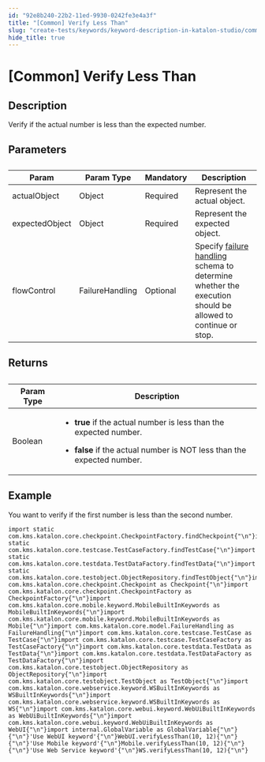 ```yaml
---
id: "92e8b240-22b2-11ed-9930-0242fe3e4a3f"
title: "[Common] Verify Less Than"
slug: "create-tests/keywords/keyword-description-in-katalon-studio/common-assertions/common-verify-less-than"
hide_title: true
---
```


# <a id="id_0" class="anchor_top_offset"/><a id="ariaid-title1" class="anchor_top_offset"/>[Common] Verify Less Than


## <a id="id_0__id_1" class="anchor_top_offset"/>Description  

              
<p xmlns="http://www.w3.org/1999/xhtml" className="p">Verify if the actual number is less than the expected   number.</p> 
      

## <a id="id_0__id_2" class="anchor_top_offset"/>Parameters  

              
<table xmlns="http://www.w3.org/1999/xhtml" className="table anchor_top_offset" id="id_0__83838732-d4cc-48f3-b4ab-c9ad1734c331"><caption /><thead className="thead"><tr className><th className="entry anchor_top_offset" id="id_0__83838732-d4cc-48f3-b4ab-c9ad1734c331__entry__1">Param</th><th className="entry anchor_top_offset" id="id_0__83838732-d4cc-48f3-b4ab-c9ad1734c331__entry__2">Param Type</th><th className="entry anchor_top_offset" id="id_0__83838732-d4cc-48f3-b4ab-c9ad1734c331__entry__3">Mandatory</th><th className="entry anchor_top_offset" id="id_0__83838732-d4cc-48f3-b4ab-c9ad1734c331__entry__4">Description</th></tr></thead><tbody className="tbody"><tr className><td className="entry" headers="id_0__83838732-d4cc-48f3-b4ab-c9ad1734c331__entry__1 id_0__83838732-d4cc-48f3-b4ab-c9ad1734c331__entry__2 id_0__83838732-d4cc-48f3-b4ab-c9ad1734c331__entry__3 id_0__83838732-d4cc-48f3-b4ab-c9ad1734c331__entry__4 ">actualObject</td><td className="entry" headers="id_0__83838732-d4cc-48f3-b4ab-c9ad1734c331__entry__1 id_0__83838732-d4cc-48f3-b4ab-c9ad1734c331__entry__2 id_0__83838732-d4cc-48f3-b4ab-c9ad1734c331__entry__3 id_0__83838732-d4cc-48f3-b4ab-c9ad1734c331__entry__4 ">Object</td><td className="entry" headers="id_0__83838732-d4cc-48f3-b4ab-c9ad1734c331__entry__1 id_0__83838732-d4cc-48f3-b4ab-c9ad1734c331__entry__2 id_0__83838732-d4cc-48f3-b4ab-c9ad1734c331__entry__3 id_0__83838732-d4cc-48f3-b4ab-c9ad1734c331__entry__4 ">Required</td><td className="entry" headers="id_0__83838732-d4cc-48f3-b4ab-c9ad1734c331__entry__1 id_0__83838732-d4cc-48f3-b4ab-c9ad1734c331__entry__2 id_0__83838732-d4cc-48f3-b4ab-c9ad1734c331__entry__3 id_0__83838732-d4cc-48f3-b4ab-c9ad1734c331__entry__4 ">Represent the actual object.</td></tr><tr className><td className="entry" headers="id_0__83838732-d4cc-48f3-b4ab-c9ad1734c331__entry__1 id_0__83838732-d4cc-48f3-b4ab-c9ad1734c331__entry__2 id_0__83838732-d4cc-48f3-b4ab-c9ad1734c331__entry__3 id_0__83838732-d4cc-48f3-b4ab-c9ad1734c331__entry__4 ">expectedObject</td><td className="entry" headers="id_0__83838732-d4cc-48f3-b4ab-c9ad1734c331__entry__1 id_0__83838732-d4cc-48f3-b4ab-c9ad1734c331__entry__2 id_0__83838732-d4cc-48f3-b4ab-c9ad1734c331__entry__3 id_0__83838732-d4cc-48f3-b4ab-c9ad1734c331__entry__4 ">Object</td><td className="entry" headers="id_0__83838732-d4cc-48f3-b4ab-c9ad1734c331__entry__1 id_0__83838732-d4cc-48f3-b4ab-c9ad1734c331__entry__2 id_0__83838732-d4cc-48f3-b4ab-c9ad1734c331__entry__3 id_0__83838732-d4cc-48f3-b4ab-c9ad1734c331__entry__4 ">Required</td><td className="entry" headers="id_0__83838732-d4cc-48f3-b4ab-c9ad1734c331__entry__1 id_0__83838732-d4cc-48f3-b4ab-c9ad1734c331__entry__2 id_0__83838732-d4cc-48f3-b4ab-c9ad1734c331__entry__3 id_0__83838732-d4cc-48f3-b4ab-c9ad1734c331__entry__4 ">Represent the expected object.</td></tr><tr className><td className="entry" headers="id_0__83838732-d4cc-48f3-b4ab-c9ad1734c331__entry__1 id_0__83838732-d4cc-48f3-b4ab-c9ad1734c331__entry__2 id_0__83838732-d4cc-48f3-b4ab-c9ad1734c331__entry__3 id_0__83838732-d4cc-48f3-b4ab-c9ad1734c331__entry__4 ">flowControl</td><td className="entry" headers="id_0__83838732-d4cc-48f3-b4ab-c9ad1734c331__entry__1 id_0__83838732-d4cc-48f3-b4ab-c9ad1734c331__entry__2 id_0__83838732-d4cc-48f3-b4ab-c9ad1734c331__entry__3 id_0__83838732-d4cc-48f3-b4ab-c9ad1734c331__entry__4 ">FailureHandling</td><td className="entry" headers="id_0__83838732-d4cc-48f3-b4ab-c9ad1734c331__entry__1 id_0__83838732-d4cc-48f3-b4ab-c9ad1734c331__entry__2 id_0__83838732-d4cc-48f3-b4ab-c9ad1734c331__entry__3 id_0__83838732-d4cc-48f3-b4ab-c9ad1734c331__entry__4 ">Optional</td><td className="entry" headers="id_0__83838732-d4cc-48f3-b4ab-c9ad1734c331__entry__1 id_0__83838732-d4cc-48f3-b4ab-c9ad1734c331__entry__2 id_0__83838732-d4cc-48f3-b4ab-c9ad1734c331__entry__3 id_0__83838732-d4cc-48f3-b4ab-c9ad1734c331__entry__4 ">Specify <a className="xref" href="/docs/maintain/configure-failure-handling-settings-in-katalon-studio">failure handling</a> schema to         determine whether the execution should be allowed to continue or         stop.</td></tr></tbody></table> 
      

## <a id="id_0__id_3" class="anchor_top_offset"/>Returns 

              
<table xmlns="http://www.w3.org/1999/xhtml" className="table anchor_top_offset" id="id_0__1eec8443-894f-425f-a32a-0e9973c7f812"><caption /><thead className="thead"><tr className><th className="entry anchor_top_offset" id="id_0__1eec8443-894f-425f-a32a-0e9973c7f812__entry__1">Param Type</th><th className="entry anchor_top_offset" id="id_0__1eec8443-894f-425f-a32a-0e9973c7f812__entry__2">Description</th></tr></thead><tbody className="tbody"><tr className><td className="entry" headers="id_0__1eec8443-894f-425f-a32a-0e9973c7f812__entry__1 id_0__1eec8443-894f-425f-a32a-0e9973c7f812__entry__2 ">Boolean</td><td className="entry" headers="id_0__1eec8443-894f-425f-a32a-0e9973c7f812__entry__1 id_0__1eec8443-894f-425f-a32a-0e9973c7f812__entry__2 ">         <ul className="ul"><li className="li">             <p className="p">               <strong className="ph b">true </strong>if the actual number is less than the               expected number.</p>           </li><li className="li">             <p className="p">               <strong className="ph b">false</strong> if the actual number is NOT less               than the expected number.</p>           </li></ul>       </td></tr></tbody></table> 
      

## <a id="id_0__id_4" class="anchor_top_offset"/>Example

              
<p xmlns="http://www.w3.org/1999/xhtml" className="p">You want to verify if the first number is less than the second   number.</p> 
              
<pre xmlns="http://www.w3.org/1999/xhtml" className="pre codeblock"><code>import static com.kms.katalon.core.checkpoint.CheckpointFactory.findCheckpoint{"\n"}import static com.kms.katalon.core.testcase.TestCaseFactory.findTestCase{"\n"}import static com.kms.katalon.core.testdata.TestDataFactory.findTestData{"\n"}import static com.kms.katalon.core.testobject.ObjectRepository.findTestObject{"\n"}import com.kms.katalon.core.checkpoint.Checkpoint as Checkpoint{"\n"}import com.kms.katalon.core.checkpoint.CheckpointFactory as CheckpointFactory{"\n"}import com.kms.katalon.core.mobile.keyword.MobileBuiltInKeywords as MobileBuiltInKeywords{"\n"}import com.kms.katalon.core.mobile.keyword.MobileBuiltInKeywords as Mobile{"\n"}import com.kms.katalon.core.model.FailureHandling as FailureHandling{"\n"}import com.kms.katalon.core.testcase.TestCase as TestCase{"\n"}import com.kms.katalon.core.testcase.TestCaseFactory as TestCaseFactory{"\n"}import com.kms.katalon.core.testdata.TestData as TestData{"\n"}import com.kms.katalon.core.testdata.TestDataFactory as TestDataFactory{"\n"}import com.kms.katalon.core.testobject.ObjectRepository as ObjectRepository{"\n"}import com.kms.katalon.core.testobject.TestObject as TestObject{"\n"}import com.kms.katalon.core.webservice.keyword.WSBuiltInKeywords as WSBuiltInKeywords{"\n"}import com.kms.katalon.core.webservice.keyword.WSBuiltInKeywords as WS{"\n"}import com.kms.katalon.core.webui.keyword.WebUiBuiltInKeywords as WebUiBuiltInKeywords{"\n"}import com.kms.katalon.core.webui.keyword.WebUiBuiltInKeywords as WebUI{"\n"}import internal.GlobalVariable as GlobalVariable{"\n"}{"\n"}'Use WebUI keyword'{"\n"}WebUI.verifyLessThan(10, 12){"\n"}{"\n"}'Use Mobile keyword'{"\n"}Mobile.verifyLessThan(10, 12){"\n"}{"\n"}'Use Web Service keyword'{"\n"}WS.verifyLessThan(10, 12){"\n"}</code></pre> 
            
